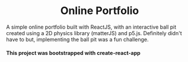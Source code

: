 <h1 align="center">Online Portfolio</h1>

A simple online portfolio built with ReactJS, with an interactive ball pit created using a 2D physics library (matterJS) and p5.js. Definitely didn't have to but, implementing the ball pit was a fun challenge.

#### This project was bootstrapped with create-react-app
